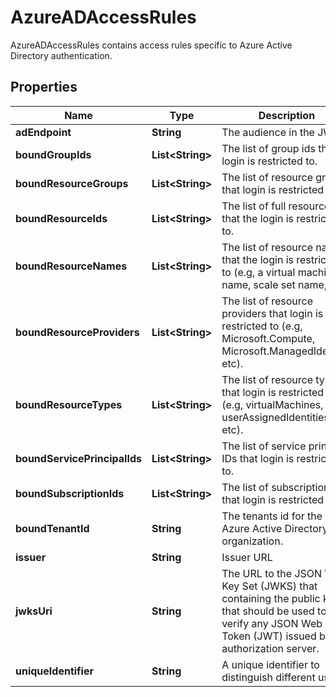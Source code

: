 

# AzureADAccessRules

AzureADAccessRules contains access rules specific to Azure Active Directory authentication.

## Properties

Name | Type | Description | Notes
------------ | ------------- | ------------- | -------------
**adEndpoint** | **String** | The audience in the JWT. |  [optional]
**boundGroupIds** | **List&lt;String&gt;** | The list of group ids that login is restricted to. |  [optional]
**boundResourceGroups** | **List&lt;String&gt;** | The list of resource groups that login is restricted to. |  [optional]
**boundResourceIds** | **List&lt;String&gt;** | The list of full resource ids that the login is restricted to. |  [optional]
**boundResourceNames** | **List&lt;String&gt;** | The list of resource names that the login is restricted to (e.g, a virtual machine name, scale set name, etc). |  [optional]
**boundResourceProviders** | **List&lt;String&gt;** | The list of resource providers that login is restricted to (e.g, Microsoft.Compute, Microsoft.ManagedIdentity, etc). |  [optional]
**boundResourceTypes** | **List&lt;String&gt;** | The list of resource types that login is restricted to  (e.g, virtualMachines, userAssignedIdentities, etc). |  [optional]
**boundServicePrincipalIds** | **List&lt;String&gt;** | The list of service principal IDs that login is restricted to. |  [optional]
**boundSubscriptionIds** | **List&lt;String&gt;** | The list of subscription IDs that login is restricted to. |  [optional]
**boundTenantId** | **String** | The tenants id for the Azure Active Directory organization. |  [optional]
**issuer** | **String** | Issuer URL |  [optional]
**jwksUri** | **String** | The URL to the JSON Web Key Set (JWKS) that containing the public keys that should be used to verify any JSON Web Token (JWT) issued by the authorization server. |  [optional]
**uniqueIdentifier** | **String** | A unique identifier to distinguish different users |  [optional]



